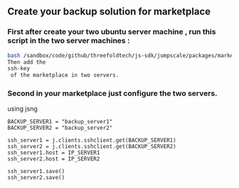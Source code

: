 ## Create your backup solution for marketplace

### First after create your two ubuntu server machine , run this script in the two server machines :
```bash
bash /sandbox/code/github/threefoldtech/js-sdk/jumpscale/packages/marketplace/scripts/backup.sh
Then add the 
ssh-key
 of the marketplace in two servers.
 ```
### Second in your marketplace just configure the two servers.
using jsng
```
BACKUP_SERVER1 = "backup_server1"
BACKUP_SERVER2 = "backup_server2"

ssh_server1 = j.clients.sshclient.get(BACKUP_SERVER1)
ssh_server2 = j.clients.sshclient.get(BACKUP_SERVER2)
ssh_server1.host = IP_SERVER1
ssh_server2.host = IP_SERVER2

ssh_server1.save()
ssh_server2.save()
```